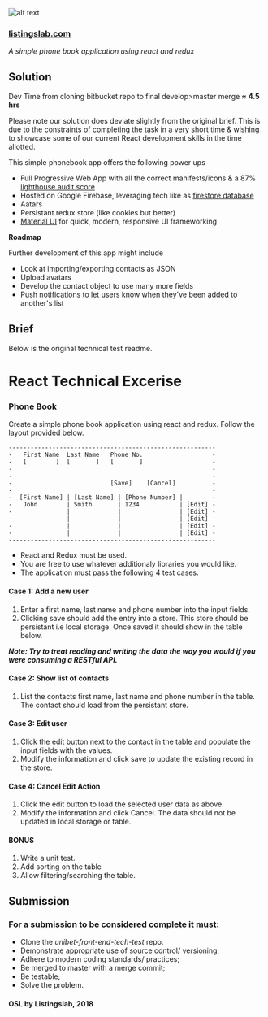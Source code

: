 
![alt text](https://listingslab.com/png/72_b.png "Headless WordPress PWA with React")

### [listingslab.com](https://listingslab.com)

*A simple phone book application using react and redux*

## Solution

Dev Time from cloning bitbucket repo to final develop>master merge __≈ 4.5 hrs__

Please note our solution does deviate slightly from the original brief. This is due to the constraints of completing the task in a very short time & wishing to showcase some of our current React development skills in the time allotted.

This simple phonebook app offers the following power ups

- Full Progressive Web App with all the correct manifests/icons & a 87% [lighthouse audit score](https://raw.githubusercontent.com/listingslab/react-tech-test/master/public/lighthouse.json)
- Hosted on Google Firebase, leveraging tech like as [firestore database](https://firebase.google.com/docs/firestore/)
- Aatars
- Persistant redux store (like cookies but better)
- [Material UI](https://material-ui.com/) for quick, modern, responsive UI frameworking

__Roadmap__  

Further development of this app might include 

- Look at importing/exporting contacts as JSON
- Upload avatars
- Develop the contact object to use many more fields
- Push notifications to let users know when they've been added to another's list

## Brief

Below is the original technical test readme.

# React Technical Excerise

### Phone Book

Create a simple phone book application using react and redux.
Follow the layout provided below.

```
---------------------------------------------------------
-   First Name  Last Name   Phone No.                   -
-   [        ]  [       ]   [       ]                   -
-                                                       -
-                                                       -
-                           [Save]    [Cancel]          -
-                                                       -
-  [First Name] | [Last Name] | [Phone Number] |        -
-   John        | Smith       | 1234           | [Edit] -
-               |             |                | [Edit] -
-               |             |                | [Edit] -
-               |             |                | [Edit] -
-               |             |                | [Edit] -
---------------------------------------------------------
```

- React and Redux must be used.
- You are free to use whatever additionaly libraries you would like.
- The application must pass the following 4 test cases.

#### Case 1: Add a new user

1.  Enter a first name, last name and phone number into the input fields.
2.  Clicking save should add the entry into a store. This store should be persistant i.e local storage. Once saved it should show in the table below.

**_Note: Try to treat reading and writing the data the way you would if you were consuming a RESTful API._**

#### Case 2: Show list of contacts

1.  List the contacts first name, last name and phone number in the table. The contact should load from the persistant store.

#### Case 3: Edit user

1.  Click the edit button next to the contact in the table and populate the input fields with the values.
2.  Modify the information and click save to update the existing record in the store.

#### Case 4: Cancel Edit Action

1.  Click the edit button to load the selected user data as above.
2.  Modify the information and click Cancel. The data should not be updated in local storage or table.

#### BONUS

1.  Write a unit test.
2.  Add sorting on the table
3.  Allow filtering/searching the table.

## Submission

### For a submission to be considered complete it must:

- Clone the _*unibet-front-end-tech-test*_ repo.
- Demonstrate appropriate use of source control/ versioning;
- Adhere to modern coding standards/ practices;
- Be merged to master with a merge commit;
- Be testable;
- Solve the problem.


#### OSL by Listingslab, 2018